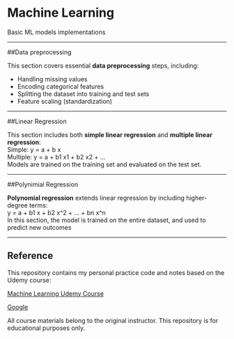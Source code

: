 # Machine Learning
Basic ML models implementations

---
##Data preprocessing

This section covers essential **data preprocessing** steps, including:
- Handling missing values
- Encoding categorical features
- Splitting the dataset into training and test sets
- Feature scaling (standardization)

---
##Linear Regression  

This section includes both **simple linear regression** and **multiple linear regression**:  
Simple: y = a + b x  
Multiple: y = a + b1 x1 + b2 x2 + ...  
Models are trained on the training set and evaluated on the test set.

---
##Polynimial Regression  

**Polynomial regression** extends linear regression by including higher-degree terms:  
y = a + b1 x + b2 x^2 + ... + bn x^n  
In this section, the model is trained on the entire dataset, and used to predict new outcomes

---
## Reference

This repository contains my personal practice code and notes based on the Udemy course:

[Machine Learning Udemy Course](https://www.udemy.com/course/machinelearning/?couponCode=LETSLEARNNOW)


[Google](https://www.google.com)

All course materials belong to the original instructor. This repository is for educational purposes only.
